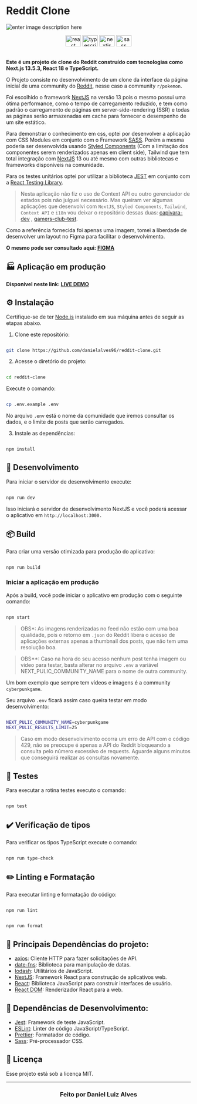 # Reddit Clone

![enter image description here](https://res.cloudinary.com/technical-intelligence/image/upload/v1696195949/Captura_de_tela_2023-10-01_183020_lyehl4.png)

  <div align="center">
  <img src="https://cdn.jsdelivr.net/gh/devicons/devicon/icons/react/react-original.svg" height="30" width="42" alt="react logo"  />
  <img src="https://cdn.jsdelivr.net/gh/devicons/devicon/icons/typescript/typescript-plain.svg" height="30" width="42" alt="typescript logo"  />
  <img src="https://cdn.jsdelivr.net/gh/devicons/devicon/icons/nextjs/nextjs-original.svg" height="30" width="42" alt="nextjs logo"  />
  <img src="https://cdn.jsdelivr.net/gh/devicons/devicon/icons/sass/sass-original.svg" height="30" width="42" alt="sass logo"  />
  </br>
  </br>
</div>


**Este é um projeto de clone do Reddit construído com tecnologias como Next.js 13.5.3, React 18 e TypeScript.**

O Projeto consiste no desenvolvimento de um clone da interface da página inicial de uma community do [Reddit](https://www.reddit.com/), nesse caso a community `r/pokemon`.

Foi escolhido o framework [NextJS](https://nextjs.org/) na versão 13 pois o mesmo possui uma ótima performance, como o tempo de carregamento reduzido, e tem como padrão o carregamento de páginas em server-side-rendering (SSR) e todas as páginas serão armazenadas em cache para fornecer o desempenho de um site estático.

Para demonstrar o conhecimento em css, optei por desenvolver a aplicação com CSS Modules em conjunto com o Framework [SASS](https://sass-lang.com/). Porém a mesma poderia ser desenvolvida usando [Styled Components](https://styled-components.com/) (Com a limitação dos componentes serem renderizados apenas em client side), Tailwind que tem total integração com [NextJS](https://nextjs.org/) 13 ou até mesmo com outras bibliotecas e frameworks disponíveis na comunidade.

Para os testes unitários optei por utilizar a biblioteca [JEST](https://jestjs.io/pt-BR/) em conjunto com a [React Testing Library](https://testing-library.com/).

> Nesta aplicação não fiz o uso de Context API ou outro gerenciador de estados pois não julguei necessário. Mas queiram ver algumas aplicações que desenvolvi com `NextJS`, `Styled Components`, `Tailwind`, `Context API` e `i18n` vou deixar o repositório dessas duas: [capivara-dev](https://github.com/danielalves96/capivara-dev) , [gamers-club-test](https://github.com/danielalves96/gamers-club-test).

Como a referência fornecida foi apenas uma imagem, tomei a liberdade de desenvolver um layout no Figma para facilitar o desenvolvimento.

**O mesmo pode ser consultado aqui:** **[FIGMA](https://www.figma.com/file/LXS8A09SBQs8x4TIrZv8LA/Untitled?type=design&node-id=0:1&mode=dev)**
## 🏭 Aplicação em produção

**Disponível neste link: [LIVE DEMO](https://reddit-clone-omega-flax.vercel.app/)**


## ⚙️ Instalação

Certifique-se de ter [Node.js](https://nodejs.org/) instalado em sua máquina antes de seguir as etapas abaixo.

1. Clone este repositório:

```bash

git clone https://github.com/danielalves96/reddit-clone.git

```

2. Acesse o diretório do projeto:

```bash

cd reddit-clone

```

Execute o comando:

```bash

cp .env.example .env

```

No arquivo `.env` está o nome da comunidade que iremos consultar os dados, e o limite de posts que serão carregados.

3. Instale as dependências:

```bash

npm install

```

## 🔧 Desenvolvimento

Para iniciar o servidor de desenvolvimento execute:

```bash

npm run dev

```

Isso iniciará o servidor de desenvolvimento NextJS e você poderá acessar o aplicativo em `http://localhost:3000.`

## 📦 Build

Para criar uma versão otimizada para produção do aplicativo:

```bash

npm run build

```

### Iniciar a aplicação em produção

Após a build, você pode iniciar o aplicativo em produção com o seguinte comando:

```bash

npm start

```

> OBS\*: As imagens renderizadas no feed não estão com uma boa qualidade,
> pois o retorno em `.json` do Reddit libera o acesso de aplicações
> externas apenas a thumbnail dos posts, que não tem uma resolução boa.

> OBS\*\*: Caso na hora do seu acesso nenhum post tenha imagem ou video
> para testar, basta alterar no arquivo `.env` a variável
> NEXT_PULIC_COMMUNITY_NAME para o nome de outra community.

Um bom exemplo que sempre tem vídeos e imagens é a community `cyberpunkgame`.

Seu arquivo `.env` ficará assim caso queira testar em modo desenvolvimento:

```bash

NEXT_PULIC_COMMUNITY_NAME=cyberpunkgame
NEXT_PULIC_RESULTS_LIMIT=25

```

> Caso em modo desenvolvimento ocorra um erro de API com o código 429, não se preocupe
> é apenas a API do Reddit bloqueando a consulta pelo número excessivo de requests.
> Aguarde alguns minutos que conseguirá realizar as consultas novamente.

## 🧪 Testes

Para executar a rotina testes executo o comando:

```bash

npm test

```

## ✔️ Verificação de tipos

Para verificar os tipos TypeScript execute o comando:

```bash

npm run type-check

```

## ✏️ Linting e Formatação

Para executar linting e formatação do código:

```bash

npm run lint

```

```bash

npm run format

```

## 🎲 Principais Dependências do projeto:

- [axios](https://axios-http.com/ptbr/docs/intro): Cliente HTTP para fazer solicitações de API.
- [date-fns](https://date-fns.org/): Biblioteca para manipulação de datas.
- [lodash](https://lodash.com/): Utilitários de JavaScript.
- [NextJS](https://nextjs.org/): Framework React para construção de aplicativos web.
- [React](https://react.dev/): Biblioteca JavaScript para construir interfaces de usuário.
- [React DOM](https://pt-br.legacy.reactjs.org/docs/react-dom.html): Renderizador React para a web.

## 🔩 Dependências de Desenvolvimento:

- [Jest](https://jestjs.io/pt-BR/): Framework de teste JavaScript.
- [ESLint](https://eslint.org/): Linter de código JavaScript/TypeScript.
- [Prettier](https://prettier.io/): Formatador de código.
- [Sass](https://sass-lang.com/): Pré-processador CSS.

## 📝 Licença

Esse projeto está sob a licença MIT.

---

<h3 align="center">
Feito por Daniel Luiz Alves
<br><br>
</h3>
